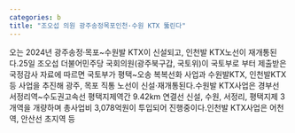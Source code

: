 ```yaml
---
categories: b
title: "조오섭 의원 광주송정목포인천·수원 KTX 뚫린다"
---
```

오는 2024년 광주송정·목포~수원발 KTX이 신설되고, 인천발 KTX노선이 재개통된다.25일 조오섭 더불어민주당 국회의원(광주북구갑, 국토위)이 국토부로 부터 제출받은 국정감사 자료에 따르면 국토부가 평택~오송 복복선화 사업과 수원발KTX, 인천발KTX 등 사업을 추진해 광주, 목포 직통 노선이 신설·재개통된다.수원발 KTX사업은 경부선 서정리역~수도권고속선 평택지제역간 9.42km 연결선 신설, 수원, 서정리, 평택지제 3개역을 개량하며 총사업비 3,078억원이 투입되어 진행중이다.인천발 KTX사업은 어천역, 안산선 초지역 등